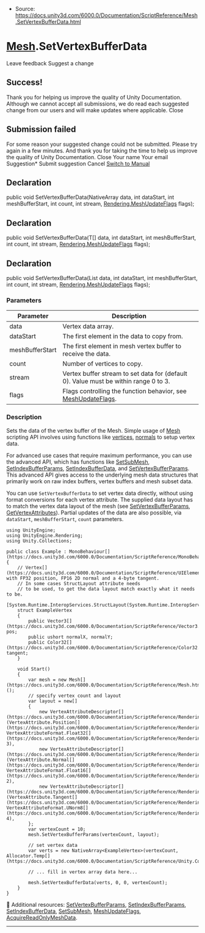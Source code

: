 * Source: https://docs.unity3d.com/6000.0/Documentation/ScriptReference/Mesh.SetVertexBufferData.html

#  [Mesh](https://docs.unity3d.com/6000.0/Documentation/ScriptReference/Mesh.html).SetVertexBufferData
Leave feedback
Suggest a change
## Success!
Thank you for helping us improve the quality of Unity Documentation. Although we cannot accept all submissions, we do read each suggested change from our users and will make updates where applicable.
Close
## Submission failed
For some reason your suggested change could not be submitted. Please <a>try again</a> in a few minutes. And thank you for taking the time to help us improve the quality of Unity Documentation.
Close
Your name Your email Suggestion* Submit suggestion
Cancel
[Switch to Manual](https://docs.unity3d.com/6000.0/Documentation/Manual/class-Mesh.html "Go to Mesh Component in the Manual")
## Declaration
public void SetVertexBufferData(NativeArray<T> data, int dataStart, int meshBufferStart, int count, int stream, [Rendering.MeshUpdateFlags](https://docs.unity3d.com/6000.0/Documentation/ScriptReference/Rendering.MeshUpdateFlags.html) flags); 
## Declaration
public void SetVertexBufferData(T[] data, int dataStart, int meshBufferStart, int count, int stream, [Rendering.MeshUpdateFlags](https://docs.unity3d.com/6000.0/Documentation/ScriptReference/Rendering.MeshUpdateFlags.html) flags); 
## Declaration
public void SetVertexBufferData(List<T> data, int dataStart, int meshBufferStart, int count, int stream, [Rendering.MeshUpdateFlags](https://docs.unity3d.com/6000.0/Documentation/ScriptReference/Rendering.MeshUpdateFlags.html) flags); 
### Parameters
Parameter | Description  
---|---  
data | Vertex data array.  
dataStart | The first element in the data to copy from.  
meshBufferStart | The first element in mesh vertex buffer to receive the data.  
count | Number of vertices to copy.  
stream | Vertex buffer stream to set data for (default 0). Value must be within range 0 to 3.  
flags | Flags controlling the function behavior, see [MeshUpdateFlags](https://docs.unity3d.com/6000.0/Documentation/ScriptReference/Rendering.MeshUpdateFlags.html).  
### Description
Sets the data of the vertex buffer of the Mesh.
Simple usage of [Mesh](https://docs.unity3d.com/6000.0/Documentation/ScriptReference/Mesh.html) scripting API involves using functions like [vertices](https://docs.unity3d.com/6000.0/Documentation/ScriptReference/Mesh-vertices.html), [normals](https://docs.unity3d.com/6000.0/Documentation/ScriptReference/Mesh-normals.html) to setup vertex data.  
  
For advanced use cases that require maximum performance, you can use the advanced API, which has functions like [SetSubMesh](https://docs.unity3d.com/6000.0/Documentation/ScriptReference/Mesh.SetSubMesh.html), [SetIndexBufferParams](https://docs.unity3d.com/6000.0/Documentation/ScriptReference/Mesh.SetIndexBufferParams.html), [SetIndexBufferData](https://docs.unity3d.com/6000.0/Documentation/ScriptReference/Mesh.SetIndexBufferData.html), and [SetVertexBufferParams](https://docs.unity3d.com/6000.0/Documentation/ScriptReference/Mesh.SetVertexBufferParams.html). This advanced API gives access to the underlying mesh data structures that primarily work on raw index buffers, vertex buffers and mesh subset data.  
  
You can use `SetVertexBufferData` to set vertex data directly, without using format conversions for each vertex attribute. The supplied data layout has to match the vertex data layout of the mesh (see [SetVertexBufferParams](https://docs.unity3d.com/6000.0/Documentation/ScriptReference/Mesh.SetVertexBufferParams.html), [GetVertexAttributes](https://docs.unity3d.com/6000.0/Documentation/ScriptReference/Mesh.GetVertexAttributes.html)). Partial updates of the data are also possible, via `dataStart`, `meshBufferStart`, `count` parameters.
```
using UnityEngine;
using UnityEngine.Rendering;
using Unity.Collections;  
  
public class Example : MonoBehaviour[](https://docs.unity3d.com/6000.0/Documentation/ScriptReference/MonoBehaviour.html)
{
    // Vertex[](https://docs.unity3d.com/6000.0/Documentation/ScriptReference/UIElements.Vertex.html) with FP32 position, FP16 2D normal and a 4-byte tangent.
    // In some cases StructLayout attribute needs
    // to be used, to get the data layout match exactly what it needs to be.
    [System.Runtime.InteropServices.StructLayout(System.Runtime.InteropServices.LayoutKind.Sequential)]
    struct ExampleVertex
    {
        public Vector3[](https://docs.unity3d.com/6000.0/Documentation/ScriptReference/Vector3.html) pos;
        public ushort normalX, normalY;
        public Color32[](https://docs.unity3d.com/6000.0/Documentation/ScriptReference/Color32.html) tangent;
    }  
  
    void Start()
    {
        var mesh = new Mesh[](https://docs.unity3d.com/6000.0/Documentation/ScriptReference/Mesh.html)();
        // specify vertex count and layout
        var layout = new[]
        {
            new VertexAttributeDescriptor[](https://docs.unity3d.com/6000.0/Documentation/ScriptReference/Rendering.VertexAttributeDescriptor.html)(VertexAttribute.Position[](https://docs.unity3d.com/6000.0/Documentation/ScriptReference/Rendering.VertexAttribute.Position.html), VertexAttributeFormat.Float32[](https://docs.unity3d.com/6000.0/Documentation/ScriptReference/Rendering.VertexAttributeFormat.Float32.html), 3),
            new VertexAttributeDescriptor[](https://docs.unity3d.com/6000.0/Documentation/ScriptReference/Rendering.VertexAttributeDescriptor.html)(VertexAttribute.Normal[](https://docs.unity3d.com/6000.0/Documentation/ScriptReference/Rendering.VertexAttribute.Normal.html), VertexAttributeFormat.Float16[](https://docs.unity3d.com/6000.0/Documentation/ScriptReference/Rendering.VertexAttributeFormat.Float16.html), 2),
            new VertexAttributeDescriptor[](https://docs.unity3d.com/6000.0/Documentation/ScriptReference/Rendering.VertexAttributeDescriptor.html)(VertexAttribute.Tangent[](https://docs.unity3d.com/6000.0/Documentation/ScriptReference/Rendering.VertexAttribute.Tangent.html), VertexAttributeFormat.UNorm8[](https://docs.unity3d.com/6000.0/Documentation/ScriptReference/Rendering.VertexAttributeFormat.UNorm8.html), 4),
        };
        var vertexCount = 10;
        mesh.SetVertexBufferParams(vertexCount, layout);  
  
        // set vertex data
        var verts = new NativeArray<ExampleVertex>(vertexCount, Allocator.Temp[](https://docs.unity3d.com/6000.0/Documentation/ScriptReference/Unity.Collections.Allocator.Temp.html));  
  
        // ... fill in vertex array data here...  
  
        mesh.SetVertexBufferData(verts, 0, 0, vertexCount);
    }
}

```

Additional resources: [SetVertexBufferParams](https://docs.unity3d.com/6000.0/Documentation/ScriptReference/Mesh.SetVertexBufferParams.html), [SetIndexBufferParams](https://docs.unity3d.com/6000.0/Documentation/ScriptReference/Mesh.SetIndexBufferParams.html), [SetIndexBufferData](https://docs.unity3d.com/6000.0/Documentation/ScriptReference/Mesh.SetIndexBufferData.html), [SetSubMesh](https://docs.unity3d.com/6000.0/Documentation/ScriptReference/Mesh.SetSubMesh.html), [MeshUpdateFlags](https://docs.unity3d.com/6000.0/Documentation/ScriptReference/Rendering.MeshUpdateFlags.html), [AcquireReadOnlyMeshData](https://docs.unity3d.com/6000.0/Documentation/ScriptReference/Mesh.AcquireReadOnlyMeshData.html).
* * *
